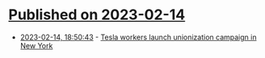 # [Published on 2023-02-14](index.md)

* [2023-02-14, 18:50:43](https://news.ycombinator.com/item?id=34794089) - [Tesla workers launch unionization campaign in New York](https://www.axios.com/2023/02/14/tesla-new-york-workers-union)
